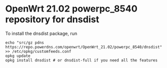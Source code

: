 OpenWrt 21.02 powerpc_8540 repository for dnsdist
========

To install the dnsdist package, run

```
echo "src/gz pdns https://repo.powerdns.com/openwrt/OpenWrt_21.02/powerpc_8540/dnsdist" >> /etc/opkg/customfeeds.conf
opkg update
opkg install dnsdist # or dnsdist-full if you need all the features
```
